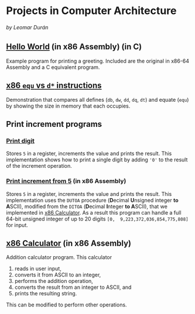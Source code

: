 # Projects in Computer Architecture
###### by Leomar Durán

## [Hello World][hw] (in x86 Assembly) (in C)

Example program for printing a greeting.
Included are the original in x86-64 Assembly
and a C equivalent program.

## [x86 `equ` vs `d*` instructions][x86-eqvd]

Demonstration that compares
all defines (`db`, `dw`, `dd`, `dq`, `dt`) and equate (`equ`)
by showing the size in memory that each occupies.

## Print increment programs

### [Print digit][x86-pdg]

Stores `5` in a register, increments the value and prints the result.
This implementation shows how to print a single digit by adding `'0'`
to the result of the increment operation.

### [Print increment from 5][x86-pi5] (in x86 Assembly)

Stores `5` in a register, increments the value and prints the result.
This implementation uses the `DUTOA` procedure
(**D**ecimal **U**nsigned integer **to A**SCII),
modified from the `DITOA`
(**D**ecimal **I**nteger **to A**SCII),
that we implemented in [x86 Calculator][x86-calc].
As a result this program can handle
a full 64-bit unsigned integer of
up to 20 digits
`[0,  9,223,372,036,854,775,808]`
for input.

## [x86 Calculator][x86-calc] (in x86 Assembly)

Addition calculator program.
This calculator
1. reads in user input,
1. converts it from ASCII to an integer,
1. performs the addition operation,
1. converts the result from an integer to ASCII, and
1. prints the resulting string.

This can be modified to perform other operations.

[hw]: ./helloworld#readme
[x86-calc]: ./x86-calc#readme
[x86-pi5]: ./x86-print_inc5#readme
[x86-eqvd]: ./x86-equ_vs_dx#readme
[x86-pdg]: ./x86-print_digit#readme
